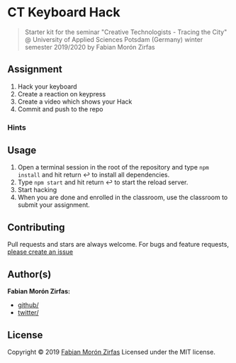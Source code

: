 # CT Keyboard Hack

> Starter kit for the seminar "Creative Technologists - Tracing the City" @ University of Applied Sciences Potsdam (Germany) winter semester 2019/2020 by Fabian Morón Zirfas

## Assignment

1. Hack your keyboard
2. Create a reaction on keypress
3. Create a video which shows your Hack
4. Commit and push to the repo

### Hints

## Usage

1. Open a terminal session in the root of the repository and type `npm install`  and hit return ↩ to install all dependencies.
2. Type `npm start` and hit return ↩ to start the reload server.
3. Start hacking
4. When you are done and enrolled in the classroom, use the classroom to submit your assignment.

## Contributing

Pull requests and stars are always welcome. For bugs and feature requests, [please create an issue](https://github.com/FH-Potsdam/dma/issues)

## Author(s)

**Fabian Morón Zirfas:**

- [github/](https://github.com/fabianmoronzirfas)
- [twitter/](http://twitter.com/fmoronzirfas)

## License

Copyright © 2019 [Fabian Morón Zirfas](https://fabianmoronzirfas.me)
Licensed under the MIT license.
